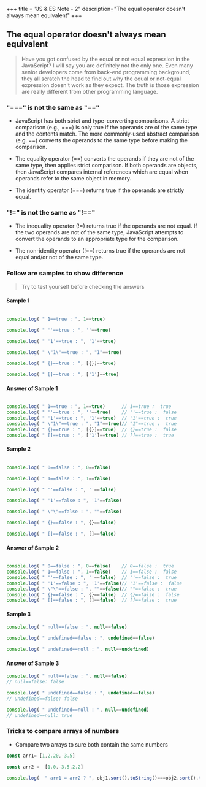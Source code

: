 +++
title = "JS & ES Note - 2"
description="The equal operator doesn't always mean equivalent"
+++


## The equal operator doesn't always mean equivalent

> Have you got confused by the equal or not equal expression in the JavaScript? I will say you are definitely not the only one. Even many senior developers come from back-end programming background, they all scratch the head to find out why the equal or not-equal expression doesn't work as they expect. The truth is those expression are really different from other programming language. 



### "===" is not the same as "=="


* JavaScript has both strict and type–converting comparisons. A strict comparison (e.g., ===) is only true if the operands are of the same type and the contents match. The more commonly-used abstract comparison (e.g. ==) converts the operands to the same type before making the comparison.

* The equality operator (==) converts the operands if they are not of the same type, then applies strict comparison. If both operands are objects, then JavaScript compares internal references which are equal when operands refer to the same object in memory.

* The identity operator (===) returns true if the operands are strictly equal.

### "!=" is not the same as "!=="

* The inequality operator (!=) returns true if the operands are not equal. If the two operands are not of the same type, JavaScript attempts to convert the operands to an appropriate type for the comparison.

* The non-identity operator (!==) returns true if the operands are not equal and/or not of the same type.


### Follow are samples to show difference

> Try to test yourself before checking the answers

  
#### Sample 1


```js

console.log( " 1==true : ", 1==true)

console.log( " ''==true : ", ''==true)

console.log( " '1'==true : ", '1'==true)

console.log( " \"1\"==true : ", "1"==true)

console.log( " {}==true : ", [{}]==true)

console.log( " []==true : ", ['1']==true)

```

#### Answer of Sample 1

```js

console.log( " 1==true : ", 1==true)      // 1==true :  true
console.log( " ''==true : ", ''==true)    // ''==true :  false
console.log( " '1'==true : ", '1'==true)  // '1'==true :  true
console.log( " \"1\"==true : ", "1"==true)// "1"==true :  true
console.log( " {}==true : ", [{}]==true)  // {}==true :  false
console.log( " []==true : ", ['1']==true) // []==true :  true

```

#### Sample 2



```js

console.log( " 0==false : ", 0==false)

console.log( " 1==false : ", 1==false)

console.log( " ''==false : ", ''==false)

console.log( " '1'==false : ", '1'==false)

console.log( " \"\"==false : ", ""==false)

console.log( " {}==false : ", {}==false)

console.log( " []==false : ", []==false)

```

#### Answer of Sample 2

```js

console.log( " 0==false : ", 0==false)    // 0==false :  true 
console.log( " 1==false : ", 1==false)    // 1==false :  false 
console.log( " ''==false : ", ''==false)  // ''==false :  true
console.log( " '1'==false : ", '1'==false)// '1'==false :  false
console.log( " \"\"==false : ", ""==false)// ""==false :  true
console.log( " {}==false : ", {}==false)  // {}==false :  false 
console.log( " []==false : ", []==false)  // []==false :  true 
```


#### Sample 3

```js
console.log( " null==false : ", null==false)

console.log( " undefined==false : ", undefined==false)

console.log( " undefined==null : ", null==undefined)
```


#### Answer of Sample 3


```js
console.log( " null==false : ", null==false) 
// null==false: false

console.log( " undefined==false : ", undefined==false) 
// undefined==false: false

console.log( " undefined==null : ", null==undefined) 
// undefined==null: true
```


### Tricks to compare arrays of numbers

* Compare two arrays to sure both contain the same numbers

```js
const arr1= [1,2.20,-3.5]

const arr2 =  [1.0,-3.5,2.2]

console.log(  " arr1 = arr2 ? ", obj1.sort().toString()===obj2.sort().toString())

```


